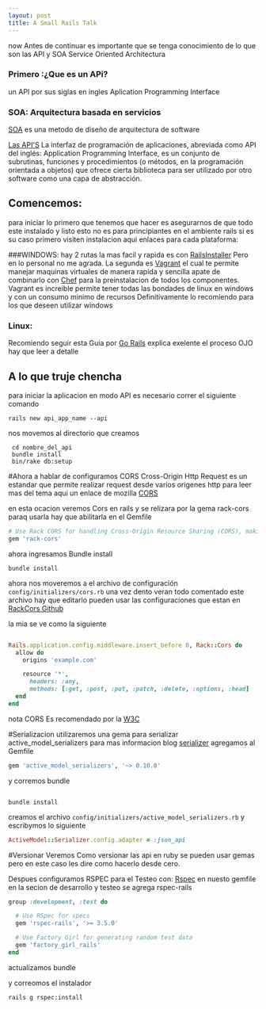 ```yaml
---
layout: post
title: A Small Rails Talk
---
```


now 
Antes de continuar es importante que se tenga conocimiento de lo que son las API y SOA Service Oriented Architectura


### Primero :¿Que es un APi?
un API por sus siglas en ingles Aplication Programming Interface

### SOA: Arquitectura basada en servicios
[SOA](http://www.epicor.com/lac/solutions/soa.aspx) es una metodo de diseño de arquitectura de software



[Las API'S](http://www.ticbeat.com/tecnologias/que-es-una-api-para-que-sirve/) La interfaz de programación de aplicaciones, abreviada como API del inglés: Application Programming Interface, es un conjunto de subrutinas, funciones y procedimientos (o métodos, en la programación orientada a objetos) que ofrece cierta biblioteca para ser utilizado por otro software como una capa de abstracción.

## Comencemos:
para iniciar lo primero que tenemos que hacer es asegurarnos de que todo este instalado y listo esto no es para principiantes en el ambiente rails si es su caso primero visiten instalacion aqui enlaces para cada plataforma:

###WINDOWS:
hay 2 rutas la mas facil y rapida es con [RailsInstaller](http://railsinstaller.org/en) Pero en lo personal no me agrada.
La segunda es [Vagrant](https://www.vagrantup.com/) el cual te permite manejar maquinas virtuales de manera rapida y sencilla apate de combinarlo con [Chef](https://www.chef.io/chef/) para la preinstalacion de todos los componentes. Vagrant es increible permite tener todas las bondades de linux en windows y con un consumo minimo de recursos Definitivamente lo recomiendo para los que deseen utilizar windows

### Linux:
Recomiendo seguir esta Guia por [Go Rails](https://gorails.com/setup/ubuntu/16.04)
explica exelente el proceso OJO hay que leer a detalle
## A lo que truje chencha
para iniciar la aplicacion en modo API es necesario correr el siguiente comando
```shell
rails new api_app_name --api
```
nos movemos al directorio que creamos
```shell
 cd nombre_del_api
 bundle install
 bin/rake db:setup
```
#Ahora a hablar de configuramos
CORS Cross-Origin Http Request es un estandar que permite realizar request desde varios origenes http para leer mas del tema aqui un enlace de mozilla [CORS](https://developer.mozilla.org/es/docs/Web/HTTP/Access_control_CORS)

en esta ocacion veremos Cors en rails y se relizara por la gema rack-cors paraq usarla hay que abilitarla en el Gemfile
```ruby
# Use Rack CORS for handling Cross-Origin Resource Sharing (CORS), making cross-origin AJAX possible
gem 'rack-cors'

```
ahora ingresamos Bundle install

```shell
bundle install
```

ahora nos moveremos a el archivo de configuración `config/initializers/cors.rb` una vez dento veran todo comentado este archivo hay que editarlo pueden usar las configuraciones que estan en [RackCors Github](https://github.com/cyu/rack-cors/)

la mia se ve como la siguiente
```ruby

Rails.application.config.middleware.insert_before 0, Rack::Cors do
  allow do
    origins 'example.com'

    resource '*',
      headers: :any,
      methods: [:get, :post, :put, :patch, :delete, :options, :head]
  end
end

```

nota CORS Es recomendado por la [W3C](https://www.w3.org/)


#Serializacion
utilizaremos una gema para serializar active_model_serializers
para mas informacion blog [serializer](https://www.sitepoint.com/active-model-serializers-rails-and-json-oh-my/)
agregamos al Gemfile
```ruby
gem 'active_model_serializers', '~> 0.10.0'
```
y corremos bundle
```shell

bundle install

```
creamos el archivo `config/initializers/active_model_serializers.rb` y escribymos lo siguiente
```ruby
ActiveModel::Serializer.config.adapter = :json_api
```

#Versionar
Veremos Como versionar las api en ruby se pueden usar gemas pero en este caso les dire como hacerlo desde cero.



Despues configuramos RSPEC para el Testeo con:
[Rspec](http://rspec.info/)
en nuesto gemfile en la secion de desarrollo y testeo se agrega rspec-rails

```ruby
group :development, :test do

  # Use RSpec for specs
  gem 'rspec-rails', '>= 3.5.0'

  # Use Factory Girl for generating random test data
  gem 'factory_girl_rails'
end

```

actualizamos bundle

y correomos el instalador

```shell
rails g rspec:install

```

